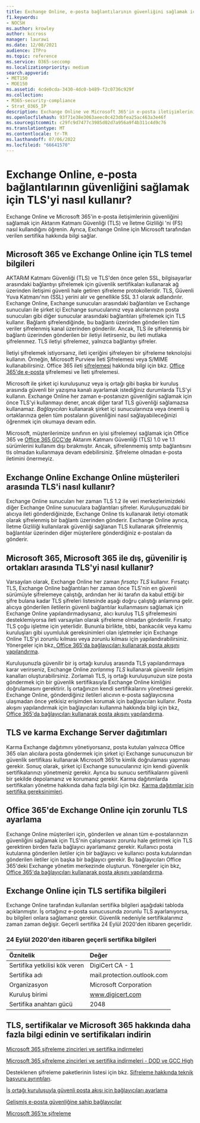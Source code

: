 ```yaml
---
title: Exchange Online, e-posta bağlantılarının güvenliğini sağlamak için TLS'yi nasıl kullanır?
f1.keywords:
- NOCSH
ms.author: krowley
author: kccross
manager: laurawi
ms.date: 12/08/2021
audience: ITPro
ms.topic: reference
ms.service: O365-seccomp
ms.localizationpriority: medium
search.appverid:
- MET150
- MOE150
ms.assetid: 4cde0cda-3430-4dc0-b489-f2c0736c929f
ms.collection:
- M365-security-compliance
- Strat_O365_IP
description: Exchange Online ve Microsoft 365'in e-posta iletişimlerinin güvenliğini sağlamak için Aktarım Katmanı Güvenliği (TLS) ve İletme Gizliliği 'ni (FS) nasıl kullandığını öğrenin. Ayrıca Exchange Online için Microsoft tarafından verilen sertifika hakkında da bilgi edinin.
ms.openlocfilehash: 93f71e38e3063aeec0c423dbfea25ac463a3e46f
ms.sourcegitcommit: c29fc9d7477c3985d02d7a956a9f4b311c4d9c76
ms.translationtype: MT
ms.contentlocale: tr-TR
ms.lasthandoff: 07/06/2022
ms.locfileid: "66641570"
---
```

# <a name="how-exchange-online-uses-tls-to-secure-email-connections"></a>Exchange Online, e-posta bağlantılarının güvenliğini sağlamak için TLS'yi nasıl kullanır?

Exchange Online ve Microsoft 365'in e-posta iletişimlerinin güvenliğini sağlamak için Aktarım Katmanı Güvenliği (TLS) ve İletme Gizliliği 'ni (FS) nasıl kullandığını öğrenin. Ayrıca, Exchange Online için Microsoft tarafından verilen sertifika hakkında bilgi sağlar.
  
## <a name="tls-basics-for-microsoft-365-and-exchange-online"></a>Microsoft 365 ve Exchange Online için TLS temel bilgileri

AKTARıM Katmanı Güvenliği (TLS) ve TLS'den önce gelen SSL, bilgisayarlar arasındaki bağlantıyı şifrelemek için güvenlik sertifikaları kullanarak ağ üzerinden iletişimi güvenli hale getiren şifreleme protokolleridir. TLS, Güvenli Yuva Katmanı'nın (SSL) yerini alır ve genellikle SSL 3.1 olarak adlandırılır. Exchange Online, Exchange sunucuları arasındaki bağlantıları ve Exchange sunucuları ile şirket içi Exchange sunucularınız veya alıcılarınızın posta sunucuları gibi diğer sunucular arasındaki bağlantıları şifrelemek için TLS kullanır. Bağlantı şifrelendiğinde, bu bağlantı üzerinden gönderilen tüm veriler şifrelenmiş kanal üzerinden gönderilir. Ancak, TLS ile şifrelenmiş bir bağlantı üzerinden gönderilen bir iletiyi iletirseniz, bu ileti mutlaka şifrelenmez. TLS iletiyi şifrelemez, yalnızca bağlantıyı şifreler.
  
İletiyi şifrelemek istiyorsanız, ileti içeriğini şifreleyen bir şifreleme teknolojisi kullanın. Örneğin, Microsoft Purview İleti Şifrelemesi veya S/MIME kullanabilirsiniz. Office 365 ileti [şifrelemesi](ome.md) hakkında bilgi için bkz. [Office 365'de e-posta](email-encryption.md) şifrelemesi ve İleti şifrelemesi.
  
Microsoft ile şirket içi kuruluşunuz veya iş ortağı gibi başka bir kuruluş arasında güvenli bir yazışma kanalı ayarlamak istediğiniz durumlarda TLS'yi kullanın. Exchange Online her zaman e-postanızın güvenliğini sağlamak için önce TLS'yi kullanmayı dener, ancak diğer taraf TLS güvenliği sağlamazsa kullanamaz. *Bağlayıcıları* kullanarak şirket içi sunucularınıza veya önemli iş ortaklarınıza gelen tüm postaların güvenliğini nasıl sağlayabileceğinizi öğrenmek için okumaya devam edin.

Microsoft, müşterilerimize sınıfının en iyisi şifrelemeyi sağlamak için Office 365 ve [Office 365 GCC'de](tls-1-2-in-office-365-gcc.md) Aktarım Katmanı Güvenliği (TLS) 1.0 ve 1.1 sürümlerini kullanım dışı bırakmıştır.[](tls-1.0-and-1.1-deprecation-for-office-365.md) Ancak, şifrelenmemiş smtp bağlantısını tls olmadan kullanmaya devam edebilirsiniz. Şifreleme olmadan e-posta iletimini önermeyiz.  
  
## <a name="how-exchange-online-uses-tls-between-exchange-online-customers"></a>Exchange Online Exchange Online müşterileri arasında TLS'i nasıl kullanır?

Exchange Online sunucuları her zaman TLS 1.2 ile veri merkezlerimizdeki diğer Exchange Online sunuculara bağlantıları şifreler. Kuruluşunuzdaki bir alıcıya ileti gönderdiğinizde, Exchange Online tls kullanarak iletiyi otomatik olarak şifrelenmiş bir bağlantı üzerinden gönderir. Exchange Online ayrıca, İletme Gizliliği kullanılarak güvenliği sağlanan TLS kullanarak şifrelenmiş bağlantılar üzerinden diğer müşterilere gönderdiğiniz e-postaları da gönderir.
  
## <a name="how-microsoft-365-uses-tls-between-microsoft-365-and-external-trusted-partners"></a>Microsoft 365, Microsoft 365 ile dış, güvenilir iş ortakları arasında TLS'yi nasıl kullanır?

Varsayılan olarak, Exchange Online her zaman *fırsatçı TLS* kullanır. Fırsatçı TLS, Exchange Online bağlantıları her zaman önce TLS'nin en güvenli sürümüyle şifrelemeye çalıştığı, ardından her iki tarafın da kabul ettiği bir şifre bulana kadar TLS şifreleri listesinde aşağı doğru çalıştığı anlamına gelir. alıcıya gönderilen iletilerin güvenli bağlantılar kullanmasını sağlamak için Exchange Online yapılandırmadıysanız, alıcı kuruluş TLS şifrelemesini desteklemiyorsa ileti varsayılan olarak şifreleme olmadan gönderilir. Fırsatçı TLS çoğu işletme için yeterlidir. Bununla birlikte, tıbbi, bankacılık veya kamu kuruluşları gibi uyumluluk gereksinimleri olan işletmeler için Exchange Online TLS'yi zorunlu kılması veya zorunlu kılması için yapılandırabilirsiniz. Yönergeler için bkz[. Office 365'da bağlayıcıları kullanarak posta akışını yapılandırma](/exchange/mail-flow-best-practices/use-connectors-to-configure-mail-flow/use-connectors-to-configure-mail-flow).
  
Kuruluşunuzla güvenilir bir iş ortağı kuruluş arasında TLS yapılandırmaya karar verirseniz, Exchange Online *zorlanmış TLS* kullanarak güvenilir iletişim kanalları oluşturabilirsiniz. Zorlamalı TLS, iş ortağı kuruluşunuzun size posta göndermek için bir güvenlik sertifikasıyla Exchange Online kimliğini doğrulamasını gerektirir. İş ortağınızın kendi sertifikalarını yönetmesi gerekir. Exchange Online, gönderdiğiniz iletileri alıcının e-posta sağlayıcısına ulaşmadan önce yetkisiz erişimden korumak için bağlayıcıları kullanır. Posta akışını yapılandırmak için bağlayıcıları kullanma hakkında bilgi için bkz[. Office 365'da bağlayıcıları kullanarak posta akışını yapılandırma](/exchange/mail-flow-best-practices/use-connectors-to-configure-mail-flow/use-connectors-to-configure-mail-flow).
  
## <a name="tls-and-hybrid-exchange-server-deployments"></a>TLS ve karma Exchange Server dağıtımları

Karma Exchange dağıtımını yönetiyorsanız, posta kutuları yalnızca Office 365 olan alıcılara posta göndermek için şirket içi Exchange sunucunuzun bir güvenlik sertifikası kullanarak Microsoft 365'te kimlik doğrulaması yapması gerekir. Sonuç olarak, şirket içi Exchange sunucularınız için kendi güvenlik sertifikalarınızı yönetmeniz gerekir. Ayrıca bu sunucu sertifikalarını güvenli bir şekilde depolamanız ve korumanız gerekir. Karma dağıtımlarda sertifikaları yönetme hakkında daha fazla bilgi için bkz. [Karma dağıtımlar için sertifika gereksinimleri](/exchange/certificate-requirements).
  
## <a name="how-to-set-up-forced-tls-for-exchange-online-in-office-365"></a>Office 365'de Exchange Online için zorunlu TLS ayarlama

Exchange Online müşterileri için, gönderilen ve alınan tüm e-postalarınızın güvenliğini sağlamak için TLS'nin çalışmasını zorunlu hale getirmek için TLS gerektiren birden fazla bağlayıcı ayarlamanız gerekir. Kullanıcı posta kutularına gönderilen iletiler için bir bağlayıcı ve kullanıcı posta kutularından gönderilen iletiler için başka bir bağlayıcı gerekir. Bu bağlayıcıları Office 365'deki Exchange yönetim merkezinde oluşturun. Yönergeler için bkz[. Office 365'da bağlayıcıları kullanarak posta akışını yapılandırma](/exchange/mail-flow-best-practices/use-connectors-to-configure-mail-flow/use-connectors-to-configure-mail-flow).

## <a name="tls-certificate-information-for-exchange-online"></a>Exchange Online için TLS sertifika bilgileri

Exchange Online tarafından kullanılan sertifika bilgileri aşağıdaki tabloda açıklanmıştır. İş ortağınız e-posta sunucusunda zorunlu TLS ayarlanıyorsa, bu bilgileri onlara sağlamanız gerekir. Güvenlik nedeniyle sertifikalarımız zaman zaman değişir. Geçerli sertifika 24 Eylül 2020'den itibaren geçerlidir.

### <a name="current-certificate-information-valid-from-september-24-2020"></a>24 Eylül 2020'den itibaren geçerli sertifika bilgileri
  
| Öznitelik | Değer |
|:-----|:-----|
|Sertifika yetkilisi kök veren|DigiCert CA - 1|
|Sertifika adı|mail.protection.outlook.com|
|Organizasyon|Microsoft Corporation|
|Kuruluş birimi|www.digicert.com|
|Sertifika anahtarı gücü|2048|

## <a name="get-more-information-about-tls-certificates-and-microsoft-365-and-download-certificates"></a>TLS, sertifikalar ve Microsoft 365 hakkında daha fazla bilgi edinin ve sertifikaları indirin

[Microsoft 365 şifreleme zincirleri ve sertifika indirmeleri](encryption-office-365-certificate-chains.md)

[Microsoft 365 şifreleme zincirleri ve sertifika indirmeleri - DOD ve GCC High](encryption-office-365-certificate-chains-itar.md)

Desteklenen şifreleme paketlerinin listesi için bkz. [Şifreleme hakkında teknik başvuru ayrıntıları](technical-reference-details-about-encryption.md).
  
[İş ortağı kuruluşuyla güvenli posta akışı için bağlayıcıları ayarlama](/exchange/mail-flow-best-practices/use-connectors-to-configure-mail-flow/set-up-connectors-for-secure-mail-flow-with-a-partner)
  
[Gelişmiş e-posta güvenliğine sahip bağlayıcılar](/previous-versions/exchange-server/exchange-150/dn942516(v=exchg.150))
  
[Microsoft 365'te şifreleme](encryption.md)
